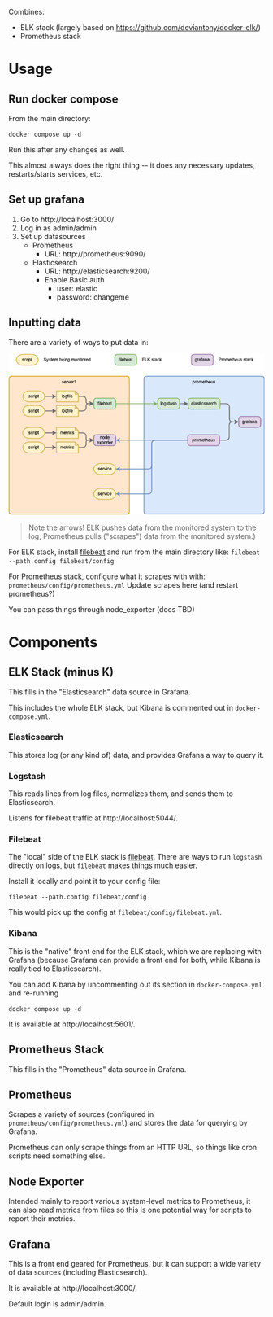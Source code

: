 Combines:
- ELK stack (largely based on https://github.com/deviantony/docker-elk/)
- Prometheus stack

# Usage

## Run docker compose

From the main directory:

```
docker compose up -d
```

Run this after any changes as well.

This almost always does the right thing -- it does any necessary updates, restarts/starts services, etc.

## Set up grafana

1. Go to http://localhost:3000/
2. Log in as admin/admin
3. Set up datasources
   - Prometheus
     - URL: http://prometheus:9090/
   - Elasticsearch
     - URL: http://elasticsearch:9200/
     - Enable Basic auth
       - user: elastic
       - password: changeme

## Inputting data

There are a variety of ways to put data in:

![Grafana pipelines](Grafana-pipelines.png)

> Note the arrows! ELK pushes data from the monitored system to the log, Prometheus pulls ("scrapes") data from the monitored system.)

For ELK stack, install [filebeat](https://www.elastic.co/beats/filebeat) and run from the main directory like:
`filebeat --path.config filebeat/config`

For Prometheus stack, configure what it scrapes with with:
`prometheus/config/prometheus.yml`
Update scrapes here (and restart prometheus?)

You can pass things through node_exporter (docs TBD)

# Components

## ELK Stack (minus K)

This fills in the "Elasticsearch" data source in Grafana.

This includes the whole ELK stack, but Kibana is commented out in `docker-compose.yml`.

### Elasticsearch

This stores log (or any kind of) data, and provides Grafana a way to query it.

### Logstash

This reads lines from log files, normalizes them, and sends them to Elasticsearch.

Listens for filebeat traffic at http://localhost:5044/.

### Filebeat

The "local" side of the ELK stack is [filebeat](https://www.elastic.co/beats/filebeat). There are ways to run `logstash` directly on logs, but  `filebeat` makes things much easier.

Install it locally and point it to your config file:

```
filebeat --path.config filebeat/config
```

This would pick up the config at `filebeat/config/filebeat.yml`.

### Kibana

This is the "native" front end for the ELK stack, which we are replacing with Grafana (because Grafana can provide a front end for both, while Kibana is really tied to Elasticsearch).

You can add Kibana by uncommenting out its section in `docker-compose.yml` and re-running

```
docker compose up -d
```

It is available at http://localhost:5601/.

## Prometheus Stack

This fills in the "Prometheus" data source in Grafana.

## Prometheus

Scrapes a variety of sources (configured in `prometheus/config/prometheus.yml`) and stores the data for querying by Grafana.

Prometheus can only scrape things from an HTTP URL, so things like cron scripts need something else.

## Node Exporter

Intended mainly to report various system-level metrics to Prometheus, it can also read metrics from files so this is one potential way for scripts to report their metrics.

## Grafana

This is a front end geared for Prometheus, but it can support a wide variety of data sources (including Elasticsearch).

It is available at http://localhost:3000/.

Default login is admin/admin.
